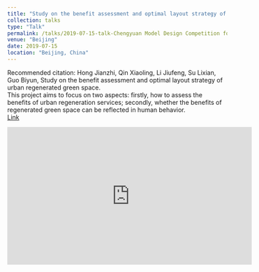 ```yaml
---
title: "Study on the benefit assessment and optimal layout strategy of urban regenerated green space"
collection: talks
type: "Talk"
permalink: /talks/2019-07-15-talk-Chengyuan Model Design Competition for Urban Planning and Decision-making
venue: "Beijing"
date: 2019-07-15
location: "Beijing, China"
---
```


Recommended citation: Hong Jianzhi, Qin Xiaoling, Li Jiufeng, Su Lixian, Guo Biyun, Study on the benefit assessment and optimal layout strategy of urban regenerated green space. <br>
This project aims to focus on two aspects: firstly, how to assess the benefits of urban regeneration services; secondly, whether the benefits of regenerated green space can be reflected in human behavior.<br>
[Link](https://mp.weixin.qq.com/s?__biz=MzIyNzc1NjI5MQ==&mid=2247485030&idx=1&sn=59b71690267a211a379d7d84bb933109&chksm=e85d160adf2a9f1ce8adad1966dc31700d5dd03548eec619b9056c92692163553254e1b454fa&mpshare=1&scene=2&srcid=&from=timeline&ascene=2&devicetype=android-28&version=27000537&nettype=ctnet&abtest_cookie=BAABAAoACwASABMABAAjlx4AVpkeAMmZHgD4mR4AAAA%3D&lang=zh_CN&pass_ticket=bp%2BM4EoA4rGOVCjKACXoGd5w2jmpRJAseZcHOQwICrZLWqQFxDi3sCbHUjOMBYh2&wx_header=1)
<iframe width="560" height="315" src="https://mp.weixin.qq.com/s?__biz=MzIyNzc1NjI5MQ==&mid=2247485030&idx=1&sn=59b71690267a211a379d7d84bb933109&chksm=e85d160adf2a9f1ce8adad1966dc31700d5dd03548eec619b9056c92692163553254e1b454fa&mpshare=1&scene=2&srcid=&from=timeline&ascene=2&devicetype=android-28&version=27000537&nettype=ctnet&abtest_cookie=BAABAAoACwASABMABAAjlx4AVpkeAMmZHgD4mR4AAAA%3D&lang=zh_CN&pass_ticket=bp%2BM4EoA4rGOVCjKACXoGd5w2jmpRJAseZcHOQwICrZLWqQFxDi3sCbHUjOMBYh2&wx_header=1" frameborder="0" allow="accelerometer; autoplay; clipboard-write; encrypted-media; gyroscope; picture-in-picture" allowfullscreen></iframe>
